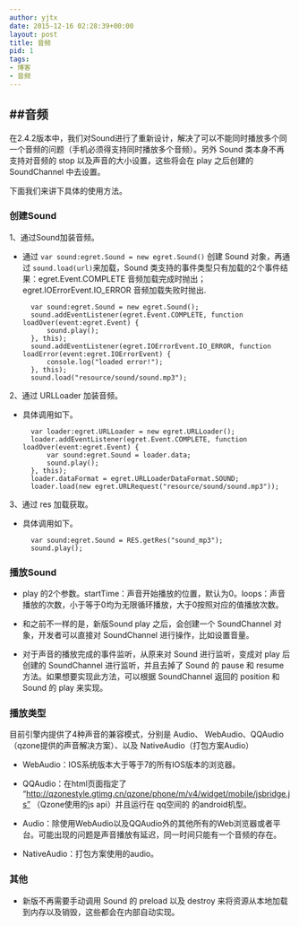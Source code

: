 ```yaml
---
author: yjtx
date: 2015-12-16 02:28:39+00:00
layout: post
title: 音频
pid: 1
tags:
- 博客
- 音频
---
```




##音频
----------

在2.4.2版本中，我们对Sound进行了重新设计，解决了可以不能同时播放多个同一个音频的问题（手机必须得支持同时播放多个音频）。另外 Sound 类本身不再支持对音频的 stop 以及声音的大小设置，这些将会在 play 之后创建的 SoundChannel 中去设置。

下面我们来讲下具体的使用方法。

### 创建Sound
1、通过Sound加装音频。

* 通过 ```var sound:egret.Sound = new egret.Sound()``` 创建 Sound 对象，再通过 ```sound.load(url)```来加载，Sound 类支持的事件类型只有加载的2个事件结果：egret.Event.COMPLETE 音频加载完成时抛出；egret.IOErrorEvent.IO_ERROR 音频加载失败时抛出.

		var sound:egret.Sound = new egret.Sound();
        sound.addEventListener(egret.Event.COMPLETE, function loadOver(event:egret.Event) {
			sound.play();
		}, this);
        sound.addEventListener(egret.IOErrorEvent.IO_ERROR, function loadError(event:egret.IOErrorEvent) {
			console.log("loaded error!");
		}, this);
        sound.load("resource/sound/sound.mp3");


2、通过 URLLoader 加装音频。

* 具体调用如下。

		var loader:egret.URLLoader = new egret.URLLoader();
		loader.addEventListener(egret.Event.COMPLETE, function loadOver(event:egret.Event) {
			var sound:egret.Sound = loader.data;
			sound.play();
		}, this);
		loader.dataFormat = egret.URLLoaderDataFormat.SOUND;
		loader.load(new egret.URLRequest("resource/sound/sound.mp3"));

3、通过 res 加载获取。

* 具体调用如下。
 	
		var sound:egret.Sound = RES.getRes("sound_mp3");
		sound.play();
        
### 播放Sound

* play 的2个参数。startTime：声音开始播放的位置，默认为0。loops：声音播放的次数，小于等于0均为无限循环播放，大于0按照对应的值播放次数。

* 和之前不一样的是，新版Sound play 之后，会创建一个 SoundChannel 对象，开发者可以直接对 SoundChannel 进行操作，比如设置音量。

* 对于声音的播放完成的事件监听，从原来对 Sound 进行监听，变成对 play 后创建的 SoundChannel 进行监听，并且去掉了 Sound 的 pause 和 resume方法。如果想要实现此方法，可以根据 SoundChannel 返回的 position 和 Sound 的 play 来实现。

### 播放类型

目前引擎内提供了4种声音的兼容模式，分别是 Audio、 WebAudio、QQAudio（qzone提供的声音解决方案）、以及 NativeAudio（打包方案Audio）


* WebAudio：IOS系统版本大于等于7的所有IOS版本的浏览器。

* QQAudio：在html页面指定了 “http://qzonestyle.gtimg.cn/qzone/phone/m/v4/widget/mobile/jsbridge.js” （Qzone使用的js api）并且运行在 qq空间的 的android机型。

* Audio：除使用WebAudio以及QQAudio外的其他所有的Web浏览器或者平台。可能出现的问题是声音播放有延迟，同一时间只能有一个音频的存在。

* NativeAudio：打包方案使用的audio。



### 其他

* 新版不再需要手动调用 Sound 的 preload 以及 destroy 来将资源从本地加载到内存以及销毁，这些都会在内部自动实现。
